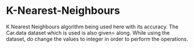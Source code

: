 # K-Nearest-Neighbours
K Nearest Neighbours algorithm being used here with its accuracy. 
The Car.data dataset which is used is also given= along. While using the dataset, do change the values to integer in order to perform the operations.
